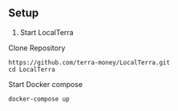 ## Setup
1. Start LocalTerra

Clone Repository
```
https://github.com/terra-money/LocalTerra.git
cd LocalTerra
```
Start Docker compose
```
docker-compose up
```